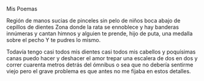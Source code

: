 Mis Poemas

Región de manos sucias de pinceles sin pelo de niños boca abajo de cepillos
de dientes Zona donde la rata se ennoblece y hay banderas innúmeras y
cantan himnos y alguien te prende, hijo de puta, una medalla sobre el pecho
Y te pudres lo mismo.

Todavía tengo casi todos mis dientes casi todos mis cabellos y poquísimas canas
 puedo hacer y deshacer el amor trepar una escalera de dos en dos y correr
 cuarenta metros detrás del ómnibus o sea que no debería sentirme viejo
 pero el grave problema es que antes no me fijaba en estos detalles.
